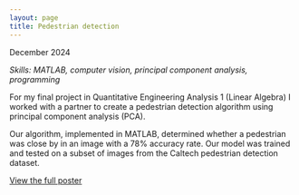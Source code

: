 ```yaml
---
layout: page
title: Pedestrian detection
---
```

December 2024

*Skills: MATLAB, computer vision, principal component analysis, programming*

For my final project in Quantitative Engineering Analysis 1 (Linear Algebra) I worked with a partner to create a pedestrian detection algorithm using principal component analysis (PCA).

Our algorithm, implemented in MATLAB, determined whether a pedestrian was close by in an image with a 78% accuracy rate. Our model was trained and tested on a subset of images from the Caltech pedestrian detection dataset.

<p><a href="../pdfs/pedestrian_detection_poster.pdf" target="_blank">View the full poster</a></p>